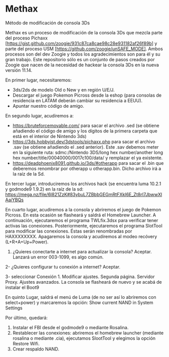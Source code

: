 # Methax
Método de modificación de consola 3Ds

Methax es un proceso de modificación de la consola 3Ds que mezcla parte del proceso Pichaxx [https://gist.github.com/zoogie/931c87ca8cae98c28e931182af26f89b] 
y parte del proceso USM [https://github.com/zoogie/unSAFE_MODE]. Ambos procesos son del dev Zoogie y todos los agradecimientos son para él y su gran trabajo. 
Este repositorio sólo es un conjunto de pasos creados por Zoogie que nacen de la necesidad de hackear la consola 3Ds en la nueva versión 11.14. 

En primer lugar, necesitaremos: 
- 3ds/2ds de modelo Old o New y en región U/E/J.
- Descargar el juego Pokemon Picross desde la eshop (para consolas de residencia en LATAM deberán cambiar su residencia a EEUU).
- Apuntar nuestro código de amigo. 

En segundo lugar, acudiremos a: 
- https://bruteforcemovable.com/ para sacar el archivo .sed (se obtiene añadiendo el código de amigo y los dígitos de la primera carpeta que está en el interior de Nintendo 3ds)
- https://3ds.hobbyist.dev/3dstools/pichaxx.php para sacar el archivo .sav (se obtiene añadiendo el .sed anterior). Este .sav debemos meter en la siguiente ruta: 
sdmc:/Nintendo 3DS/long hex number/another long hex number/title/00040000/0017c100/data/ y remplazar el ya existente. 
- https://deadphoenix8091.github.io/3ds/#otherapp para sacar el .bin que deberemos renombrar por otherapp u otherapp.bin. Dicho archivo irá a la raíz de la Sd. 

En tercer lugar, introduciremos los archivos hack (se encuentra luma 10.2.1 y godmode9 1.9.2) en la raíz de la sd: https://mega.nz/file/6l821ZzK#83ybuL7ZBbbGEGmRtFXkI6E_Zt8rI7JbwwXlAaiYBQs

En cuarto lugar, acudiremos a la consola y abriremos el juego de Pokemon Picross. En esta ocasión se flasheará y saldrá el Homebrew Launcher. 
A continuación, ejecutaremos el programa TWLfix.3dsx para verificar tener activas las conexiones.
Posteriormente, ejecutaremos el programa SlotTool para modificar las conexiones. Éstas serán renombradas por HAXXXXXXXX.
Apagaremos la consola y acudiremos al modeo recóvery (L+R+A+Up+Power). 
1. ¿Quieres conectarte a internet para actualizar la consola? Aceptar. Lanzará un error 003-1099, es algo común. 

2- ¿Quieres configurar tu conexión a internet? Aceptar. 

3- seleccionar Conexión 1. Modificar ajustes. Segunda página. Servidor Proxy. Ajustes avanzados. La consola se flasheará de nuevo y se acabá de instalar el Boot9

En quinto Lugar, saldrá el menú de Luma (de no ser así lo abriremos con select+power) y marcaremos la opción: Show current NAND in System Settings

Por último, quedará: 
1. Instalar el FBI desde el godmode9 o mediante Rosalina. 
2. Restablecer las conexiones: abriremos el homebrew launcher (mediante rosalina o mediante .cia), ejecutamos SlootTool y elegimos la opción Restore Wifi. 
3. Crear respaldo NAND. 
